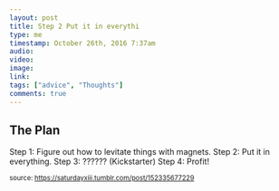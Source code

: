 ```yaml
---
layout: post
title: Step 2 Put it in everythi
type: me
timestamp: October 26th, 2016 7:37am
audio: 
video: 
image: 
link: 
tags: ["advice", "Thoughts"]
comments: true
---
```

## The Plan ##
Step 1: Figure out how to levitate things with magnets.
Step 2: Put it in everything.
Step 3: ?????? (Kickstarter)
Step 4: Profit!
<br/>
  
<small>source: https://saturdayxiii.tumblr.com/post/152335677229</small>